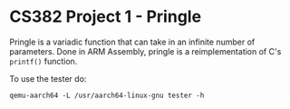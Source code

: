 # CS382 Project 1 - Pringle

Pringle is a variadic function that can take in an infinite number of parameters. Done in ARM Assembly, pringle is a reimplementation of C's `printf()` function.

To use the tester do:

```
qemu-aarch64 -L /usr/aarch64-linux-gnu tester -h
```
